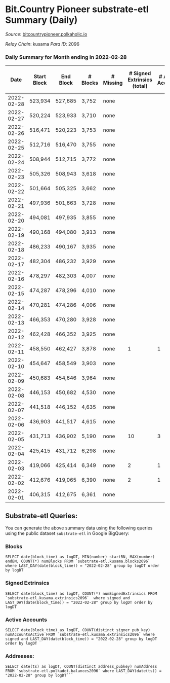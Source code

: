 # Bit.Country Pioneer substrate-etl Summary (Daily)

_Source_: [bitcountrypioneer.polkaholic.io](https://bitcountrypioneer.polkaholic.io)

*Relay Chain*: kusama
*Para ID*: 2096



### Daily Summary for Month ending in 2022-02-28


| Date | Start Block | End Block | # Blocks | # Missing | # Signed Extrinsics (total) | # Active Accounts | # Addresses with Balances | # Events | # Transfers | # XCM Transfers In | # XCM Transfers Out |
| ---- | ----------- | --------- | -------- | --------- | --------------------------- | ----------------- | ------------------------- | -------- | ----------- | ------------------ | ------------------- |
| 2022-02-28 | 523,934 | 527,685 | 3,752 | none  |  |  | 8 | 7,508 |   |   |   |
| 2022-02-27 | 520,224 | 523,933 | 3,710 | none  |  |  | 8 | 7,420 |   |   |   |
| 2022-02-26 | 516,471 | 520,223 | 3,753 | none  |  |  | 8 | 7,510 |   |   |   |
| 2022-02-25 | 512,716 | 516,470 | 3,755 | none  |  |  | 8 | 7,510 |   |   |   |
| 2022-02-24 | 508,944 | 512,715 | 3,772 | none  |  |  | 8 | 7,548 |   |   |   |
| 2022-02-23 | 505,326 | 508,943 | 3,618 | none  |  |  | 8 | 7,236 |   |   |   |
| 2022-02-22 | 501,664 | 505,325 | 3,662 | none  |  |  | 8 | 7,328 |   |   |   |
| 2022-02-21 | 497,936 | 501,663 | 3,728 | none  |  |  | 8 | 7,456 |   |   |   |
| 2022-02-20 | 494,081 | 497,935 | 3,855 | none  |  |  | 8 | 7,714 |   |   |   |
| 2022-02-19 | 490,168 | 494,080 | 3,913 | none  |  |  | 8 | 7,826 |   |   |   |
| 2022-02-18 | 486,233 | 490,167 | 3,935 | none  |  |  | 8 | 7,874 |   |   |   |
| 2022-02-17 | 482,304 | 486,232 | 3,929 | none  |  |  | 8 | 7,862 |   |   |   |
| 2022-02-16 | 478,297 | 482,303 | 4,007 | none  |  |  | 8 | 8,014 |   |   |   |
| 2022-02-15 | 474,287 | 478,296 | 4,010 | none  |  |  | 8 | 8,024 |   |   |   |
| 2022-02-14 | 470,281 | 474,286 | 4,006 | none  |  |  | 8 | 8,012 |   |   |   |
| 2022-02-13 | 466,353 | 470,280 | 3,928 | none  |  |  | 8 | 7,860 |   |   |   |
| 2022-02-12 | 462,428 | 466,352 | 3,925 | none  |  |  | 8 | 7,850 |   |   |   |
| 2022-02-11 | 458,550 | 462,427 | 3,878 | none  | 1 | 1 | 8 | 7,766 |   |   |   |
| 2022-02-10 | 454,647 | 458,549 | 3,903 | none  |  |  | 8 | 7,806 |   |   |   |
| 2022-02-09 | 450,683 | 454,646 | 3,964 | none  |  |  | 8 | 7,932 |   |   |   |
| 2022-02-08 | 446,153 | 450,682 | 4,530 | none  |  |  | 8 | 9,064 |   |   |   |
| 2022-02-07 | 441,518 | 446,152 | 4,635 | none  |  |  | 8 | 9,270 |   |   |   |
| 2022-02-06 | 436,903 | 441,517 | 4,615 | none  |  |  | 8 | 9,234 |   |   |   |
| 2022-02-05 | 431,713 | 436,902 | 5,190 | none  | 10 | 3 | 8 | 10,430 | 2  |   |   |
| 2022-02-04 | 425,415 | 431,712 | 6,298 | none  |  |  | 6 | 12,596 |   |   |   |
| 2022-02-03 | 419,066 | 425,414 | 6,349 | none  | 2 | 1 | 6 | 12,711 |   |   |   |
| 2022-02-02 | 412,676 | 419,065 | 6,390 | none  | 2 | 1 | 6 | 12,786 |   |   |   |
| 2022-02-01 | 406,315 | 412,675 | 6,361 | none  |  |  | 6 | 12,723 |   |   |   |

## Substrate-etl Queries:
You can generate the above summary data using the following queries using the public dataset `substrate-etl` in Google BigQuery:


### Blocks
```
SELECT date(block_time) as logDT, MIN(number) startBN, MAX(number) endBN, COUNT(*) numBlocks FROM `substrate-etl.kusama.blocks2096`  where LAST_DAY(date(block_time)) = "2022-02-28" group by logDT order by logDT
```


### Signed Extrinsics
```
SELECT date(block_time) as logDT, COUNT(*) numSignedExtrinsics FROM `substrate-etl.kusama.extrinsics2096`  where signed and LAST_DAY(date(block_time)) = "2022-02-28" group by logDT order by logDT
```


### Active Accounts
```
SELECT date(block_time) as logDT, COUNT(distinct signer_pub_key) numAccountsActive FROM `substrate-etl.kusama.extrinsics2096` where signed and LAST_DAY(date(block_time)) = "2022-02-28" group by logDT order by logDT
```


### Addresses:
```
SELECT date(ts) as logDT, COUNT(distinct address_pubkey) numAddress FROM `substrate-etl.polkadot.balances2096` where LAST_DAY(date(ts)) = "2022-02-28" group by logDT```

